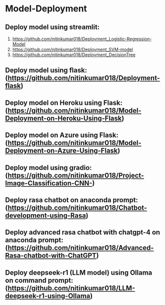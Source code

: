 # Model-Deployment  
## Deploy model using streamlit: 
1. https://github.com/nitinkumar018/Deployment_Logistic-Regression-Model
2. https://github.com/nitinkumar018/Deployment_SVM-model
3. https://github.com/nitinkumar018/Deployment_DecisionTree
## Deploy model using flask: (https://github.com/nitinkumar018/Deployment-flask) 
## Deploy model on Heroku using Flask: (https://github.com/nitinkumar018/Model-Deployment-on-Heroku-Using-Flask)
## Deploy model on Azure using Flask: (https://github.com/nitinkumar018/Model-Deployment-on-Azure-Using-Flask)
## Deploy model using gradio: (https://github.com/nitinkumar018/Project-Image-Classification-CNN-)
## Deploy rasa chatbot on anaconda prompt: (https://github.com/nitinkumar018/Chatbot-development-using-Rasa)
## Deploy advanced rasa chatbot with chatgpt-4 on anaconda prompt: (https://github.com/nitinkumar018/Advanced-Rasa-chatbot-with-ChatGPT) 
## Deploy deepseek-r1 (LLM model) using Ollama on command prompt: (https://github.com/nitinkumar018/LLM-deepseek-r1-using-Ollama)

